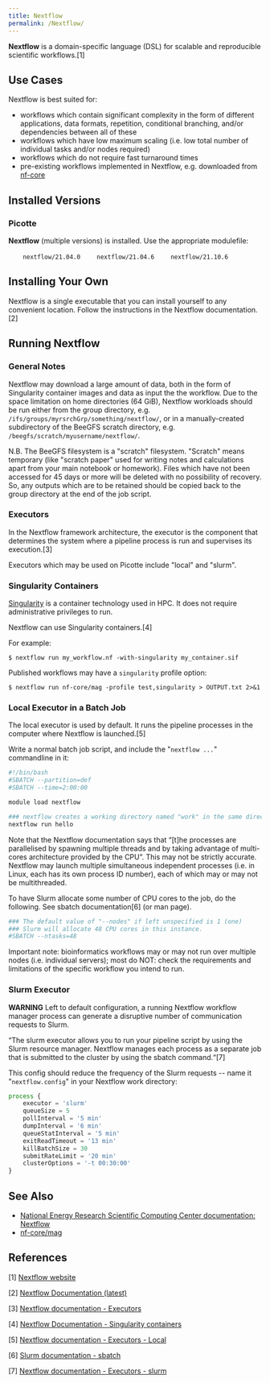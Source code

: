 ```yaml
---
title: Nextflow
permalink: /Nextflow/
---
```


**Nextflow** is a domain-specific language (DSL) for scalable and
reproducible scientific workflows.[1]

Use Cases
---------

Nextflow is best suited for:

-   workflows which contain significant complexity in the form of
    different applications, data formats, repetition, conditional
    branching, and/or dependencies between all of these
-   workflows which have low maximum scaling (i.e. low total number of
    individual tasks and/or nodes required)
-   workflows which do not require fast turnaround times
-   pre-existing workflows implemented in Nextflow, e.g. downloaded from
    [nf-core](https://nf-co.re/)

Installed Versions
------------------

### Picotte

**Nextflow** (multiple versions) is installed. Use the appropriate
modulefile:

`    nextflow/21.04.0`
`    nextflow/21.04.6`
`    nextflow/21.10.6`

Installing Your Own
-------------------

Nextflow is a single executable that you can install yourself to any
convenient location. Follow the instructions in the Nextflow
documentation.[2]

Running Nextflow
----------------

### General Notes

Nextflow may download a large amount of data, both in the form of
Singularity container images and data as input the the workflow. Due to
the space limitation on home directories (64 GiB), Nextflow workloads
should be run either from the group directory, e.g.
`/ifs/groups/myrsrchGrp/something/nextflow/`, or in a manually-created
subdirectory of the BeeGFS scratch directory, e.g.
`/beegfs/scratch/myusername/nextflow/`.

N.B. The BeeGFS filesystem is a "scratch" filesystem. "Scratch" means
temporary (like "scratch paper" used for writing notes and calculations
apart from your main notebook or homework). Files which have not been
accessed for 45 days or more will be deleted with no possibility of
recovery. So, any outputs which are to be retained should be copied back
to the group directory at the end of the job script.

### Executors

In the Nextflow framework architecture, the executor is the component
that determines the system where a pipeline process is run and
supervises its execution.[3]

Executors which may be used on Picotte include "local" and "slurm".

### Singularity Containers

[Singularity](/Singularity "wikilink") is a container technology used in
HPC. It does not require administrative privileges to run.

Nextflow can use Singularity containers.[4]

For example:

``` text
$ nextflow run my_workflow.nf -with-singularity my_container.sif
```

Published workflows may have a `singularity` profile option:

``` text
$ nextflow run nf-core/mag -profile test,singularity > OUTPUT.txt 2>&1
```

### Local Executor in a Batch Job

The local executor is used by default. It runs the pipeline processes in
the computer where Nextflow is launched.[5]

Write a normal batch job script, and include the "`nextflow ...`"
commandline in it:

``` bash
#!/bin/bash
#SBATCH --partition=def
#SBATCH --time=2:00:00

module load nextflow

### nextflow creates a working directory named "work" in the same directory where it was invoked
nextflow run hello
```

Note that the Nextflow documentation says that “\[t\]he processes are
parallelised by spawning multiple threads and by taking advantage of
multi-cores architecture provided by the CPU”. This may not be strictly
accurate. Nextflow may launch multiple simultaneous independent
processes (i.e. in Linux, each has its own process ID number), each of
which may or may not be multithreaded.

To have Slurm allocate some number of CPU cores to the job, do the
following. See sbatch documentation[6] (or man page).

``` bash
### The default value of "--nodes" if left unspecified is 1 (one)
### Slurm will allocate 48 CPU cores in this instance.
#SBATCH --ntasks=48
```

Important note: bioinformatics workflows may or may not run over
multiple nodes (i.e. individual servers); most do NOT: check the
requirements and limitations of the specific workflow you intend to run.

### Slurm Executor

**WARNING** Left to default configuration, a running Nextflow workflow
manager process can generate a disruptive number of communication
requests to Slurm.

“The slurm executor allows you to run your pipeline script by using the
Slurm resource manager. Nextflow manages each process as a separate job
that is submitted to the cluster by using the sbatch command.“[7]

This config should reduce the frequency of the Slurm requests -- name it
"`nextflow.config`" in your Nextflow work directory:

``` javascript
process {
    executor = 'slurm'
    queueSize = 5
    pollInterval = '5 min'
    dumpInterval = '6 min'
    queueStatInterval = '5 min'
    exitReadTimeout = '13 min'
    killBatchSize = 30
    submitRateLimit = '20 min'
    clusterOptions = '-t 00:30:00'
}
```

See Also
--------

-   [National Energy Research Scientific Computing Center documentation:
    Nextflow](https://docs.nersc.gov/jobs/workflow/nextflow/)
-   [nf-core/mag](/Nf-core-mag "wikilink")

References
----------

<references/>

[1] [Nextflow website](https://www.nextflow.io/)

[2] [Nextflow Documentation
(latest)](https://www.nextflow.io/docs/latest/index.html)

[3] [Nextflow documentation -
Executors](https://www.nextflow.io/docs/latest/executor.html)

[4] [Nextflow Documentation - Singularity
containers](https://www.nextflow.io/docs/latest/singularity.html)

[5] [Nextflow documentation - Executors -
Local](https://www.nextflow.io/docs/latest/executor.html#local)

[6] [Slurm documentation -
sbatch](https://slurm.schedmd.com/sbatch.html)

[7] [Nextflow documentation - Executors -
slurm](https://www.nextflow.io/docs/latest/executor.html#slurm)